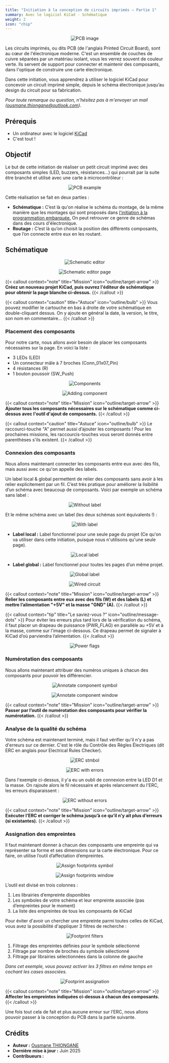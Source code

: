 ```yaml
---
title: "Initiation à la conception de circuits imprimés – Partie 1"
summary: Avec le logiciel KiCad - Schématique
weight: 2
icon: "chip"
---
```


<p align="center">
    <img src="/chroma/images/pcb.png" alt="PCB image" class="w-full h-auto" />
</p>

Les circuits imprimés, ou dits PCB (de l'anglais Printed Circuit Board), sont au cœur de l'électronique moderne. C'est un ensemble de couches de cuivre séparées par un matériau isolant, vous les verrez souvent de couleur verte. Ils servent de support pour connecter et maintenir des composants, dans l'optique de construire une carte électronique.

Dans cette initiation, vous apprendrez à utiliser le logiciel KiCad pour concevoir un circuit imprimé simple, depuis le schéma électronique jusqu’au design du circuit pour sa fabrication.

_Pour toute remarque ou question, n'hésitez pas à m'envoyer un mail ([ousmane.thiongane@outlook.com](mailto:ousmane.thiongane@outlook.com))._

## Prérequis

* Un ordinateur avec le logiciel [KiCad](https://www.kicad.org/)
* C'est tout !

## Objectif

Le but de cette initiation de réaliser un petit circuit imprimé avec des composants simples (LED, buzzers, résistances…) qui pourrait par la suite être branché et utilisé avec une carte à microcontrôleur :

<p align="center">
    <img src="/chroma/images/schematic1.png" alt="PCB example" class="w-full h-auto" />
</p>

Cette réalisation se fait en deux parties :

* **Schématique :** C’est là qu'on réalise le schéma du montage, de la même manière que les montages qui sont proposés dans [l'initiation à la programmation embarquée.]() On peut retrouver ce genre de schémas dans des cours d'électronique.
* **Routage :** C’est là qu’on choisit la position des différents composants, que l’on connecte entre eux en les routant.

## Schématique

<p align="center">
    <img src="/chroma/images/schematic2_fr.png" alt="Schematic editor" class="w-full h-auto" />
</p>

<p align="center">
    <img src="/chroma/images/schematic3.jpg" alt="Schematic editor page" class="w-full h-auto" />
</p>

{{< callout context="note" title="Mission" icon="outline/target-arrow" >}}
**Créez un nouveau projet KiCad, puis ouvrez l'éditeur de schématique pour obtenir la page blanche ci-dessus.**
{{< /callout >}}

{{< callout context="caution" title="Astuce" icon="outline/bulb" >}}
Vous pouvez modifier le cartouche en bas à droite de votre schématique en double-cliquant dessus. On y ajoute en général la date, la version, le titre, son nom en commentaire…
{{< /callout >}}

### Placement des composants

Pour notre carte, nous allons avoir besoin de placer les composants nécessaires sur la page. En voici la liste :

* 3 LEDs (LED)
* Un connecteur mâle à 7 broches (Conn_01x07_Pin)
* 4 résistances (R)
* 1 bouton poussoir (SW_Push)

<p align="center">
    <img src="/chroma/images/schematic4.jpg" alt="Components" class="w-full h-auto" />
</p>

<p align="center">
    <img src="/chroma/images/schematic5.jpg" alt="Adding component" class="w-full h-auto" />
</p>

{{< callout context="note" title="Mission" icon="outline/target-arrow" >}}
**Ajouter tous les composants nécessaires sur le schématique comme ci-dessus avec l'outil d'ajout de composants.**
{{< /callout >}}

{{< callout context="caution" title="Astuce" icon="outline/bulb" >}}
Le raccourci-touche "A" permet aussi d’ajouter les composants ! Pour les prochaines missions, les raccourcis-touches vous seront donnés entre parenthèses s'ils existent.
{{< /callout >}}

### Connexion des composants

Nous allons maintenant connecter les composants entre eux avec des fils, mais aussi avec ce qu'on appelle des labels.

Un label local & global permettent de relier des composants sans avoir à les relier explicitement par un fil. C’est très pratique pour améliorer la lisibilité d’un schéma avec beaucoup de composants. Voici par exemple un schéma sans label :

<p align="center">
    <img src="/chroma/images/schematic6.jpg" alt="Without label" class="w-full h-auto" />
</p>

Et le même schéma avec un label (les deux schémas sont équivalents !) :

<p align="center">
    <img src="/chroma/images/schematic7.jpg" alt="With label" class="w-full h-auto" />
</p>

* **Label local :** Label fonctionnel pour une seule page du projet (Ce qu'on va utiliser dans cette initiation, puisque nous n'utilisons qu'une seule page).

<p align="center">
    <img src="/chroma/images/schematic8.jpg" alt="Local label" class="w-full h-auto" />
</p>

* **Label global :** Label fonctionnel pour toutes les pages d’un même projet.

<p align="center">
    <img src="/chroma/images/schematic9.jpg" alt="Global label" class="w-full h-auto" />
</p>

<p align="center">
    <img src="/chroma/images/schematic10.jpg" alt="Wired circuit" class="w-full h-auto" />
</p>

{{< callout context="note" title="Mission" icon="outline/target-arrow" >}}
**Relier les composants entre eux avec des fils (W) et des labels (L) et mettre l’alimentation "+5V" et la masse "GND" (A).**
{{< /callout >}}

{{< callout context="tip" title="Le saviez-vous ?" icon="outline/message-dots" >}}
Pour éviter les erreurs plus tard lors de la vérification du schéma, il faut placer un drapeau de puissance (PWR_FLAG) en parallèle au +5V et à la masse, comme sur l'image ci-dessous. Ce drapeau permet de signaler à KiCad d’où parviendra l’alimentation.
{{< /callout >}}

<p align="center">
    <img src="/chroma/images/schematic11.jpg" alt="Power flags" class="w-full h-auto" />
</p>

### Numérotation des composants

Nous allons maintenant attribuer des numéros uniques à chacun des composants pour pouvoir les différencier.

<p align="center">
    <img src="/chroma/images/schematic12.jpg" alt="Annotate component symbol" class="w-full h-auto" />
</p>

<p align="center">
    <img src="/chroma/images/schematic13_fr.png" alt="Annotate component window" class="w-full h-auto" />
</p>

{{< callout context="note" title="Mission" icon="outline/target-arrow" >}}
**Passer par l’outil de numérotation des composants pour vérifier la numérotation.**
{{< /callout >}}

### Analyse de la qualité du schéma

Votre schéma est maintenant terminé, mais il faut vérifier qu'il n'y a pas d'erreurs sur ce dernier. C'est le rôle du Contrôle des Règles Électriques (dit ERC en anglais pour Electrical Rules Checker).

<p align="center">
    <img src="/chroma/images/schematic20.jpg" alt="ERC stmbol" class="w-full h-auto" />
</p>

<p align="center">
    <img src="/chroma/images/schematic14_fr.png" alt="ERC with errors" class="w-full h-auto" />
</p>

Dans l'exemple ci-dessus, il y'a eu un oubli de connexion entre la LED D1 et la masse. On rajoute alors le fil nécessaire et après relancement du l'ERC, les erreurs disparaissent :

<p align="center">
    <img src="/chroma/images/schematic15_fr.png" alt="ERC without errors" class="w-full h-auto" />
</p>

{{< callout context="note" title="Mission" icon="outline/target-arrow" >}}
**Exécuter l’ERC et corriger le schéma jusqu’à ce qu’il n’y ait plus d’erreurs (si existantes).**
{{< /callout >}}

### Assignation des empreintes

Il faut maintenant donner à chacun des composants une empreinte qui va représenter sa forme et ses dimensions sur la carte électronique. Pour ce faire, on utilise l’outil d’affectation d’empreintes.

<p align="center">
    <img src="/chroma/images/schematic16.jpg" alt="Assign footprints symbol" class="w-full h-auto" />
</p>

<p align="center">
    <img src="/chroma/images/schematic17.jpg" alt="Assign footprints window" class="w-full h-auto" />
</p>

L’outil est divisé en trois colonnes :

1. Les librairies d’empreinte disponibles
2. Les symboles de votre schéma et leur empreinte associée (pas d’empreintes pour le moment)
3. La liste des empreintes de tous les composants de KiCad

Pour éviter d'avoir un chercher une empreinte parmi toutes celles de KiCad, vous avez la possibilité d'appliquer 3 filtres de recherche :

<p align="center">
    <img src="/chroma/images/schematic18.jpg" alt="Footprint filters" class="w-full h-auto" />
</p>

1. Filtrage des empreintes définies pour le symbole sélectionné
2. Filtrage par nombre de broches du symbole sélectionné
3. Filtrage par librairies sélectionnées dans la colonne de gauche

_Dans cet exemple, vous pouvez activer les 3 filtres en même temps en cochant les cases associées._

<p align="center">
    <img src="/chroma/images/schematic19.jpg" alt="Footprint assignation" class="w-full h-auto" />
</p>

{{< callout context="note" title="Mission" icon="outline/target-arrow" >}}
**Affecter les empreintes indiquées ci-dessus à chacun des composants.**
{{< /callout >}}

Une fois tout cela de fait et plus aucune erreur sur l’ERC, nous allons pouvoir passer à la conception du PCB dans la partie suivante.

## Crédits

* **Auteur :** [Ousmane THIONGANE](https://github.com/Mowibox)
* **Dernière mise à jour :** Juin 2025
* **Contribueurs :**
